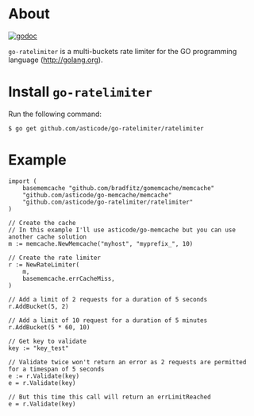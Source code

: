 # About

[![godoc](http://img.shields.io/badge/godoc-reference-blue.svg?style=flat)](https://godoc.org/github.com/asticode/go-ratelimiter/ratelimiter)

`go-ratelimiter` is a multi-buckets rate limiter for the GO programming language (http://golang.org).

# Install `go-ratelimiter`

Run the following command:

    $ go get github.com/asticode/go-ratelimiter/ratelimiter
    
# Example
    
    import (
        basememcache "github.com/bradfitz/gomemcache/memcache"
        "github.com/asticode/go-memcache/memcache"
        "github.com/asticode/go-ratelimiter/ratelimiter"
    )
    
    // Create the cache
    // In this example I'll use asticode/go-memcache but you can use another cache solution
    m := memcache.NewMemcache("myhost", "myprefix_", 10)
    
    // Create the rate limiter
    r := NewRateLimiter(
        m,
        basememcache.errCacheMiss,
    )
    
    // Add a limit of 2 requests for a duration of 5 seconds
    r.AddBucket(5, 2)
    
    // Add a limit of 10 request for a duration of 5 minutes
    r.AddBucket(5 * 60, 10)
    
    // Get key to validate
    key := "key_test"
    
    // Validate twice won't return an error as 2 requests are permitted for a timespan of 5 seconds
    e := r.Validate(key)
    e = r.Validate(key)
    
    // But this time this call will return an errLimitReached
    e = r.Validate(key)
